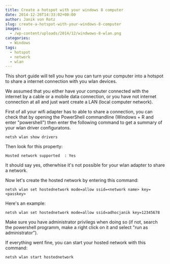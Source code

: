 ```yaml
---
title: Create a hotspot with your windows 8 computer
date: 2014-12-26T14:33:02+00:00
author: Janik von Rotz
slug: create-a-hotspot-with-your-windows-8-computer
images:
  - /wp-content/uploads/2014/12/windwows-8-wlan.png
categories:
  - Windows
tags:
  - hotspot
  - network
  - wlan
---
```

This short guide will tell you how you can turn your computer into a hotspot to share a internet connection with you wlan devices.

We assumed that you either have your computer connected with the internet by a cable or a mobile data connection, or you have not internet connection at all and just want create a LAN (local computer network).
<!--more-->
First of all your wifi adapter has to able to share a connection, you can check that by opening the PowerShell commandline (Windows + R and enter "powershell") then enter the following command to get a summary of your wlan driver configuratons.

	netsh wlan show drivers

Then look for this property:

	Hosted network supported  : Yes

It should say yes, otherwhise it's not possible for your wlan adapter to share a network.

Now let's create the hosted network by entering this command:

	netsh wlan set hostednetwork mode=allow ssid=<network name> key=<passkey>

Here's an example:

	netsh wlan set hostednetwork mode=allow ssid=adhocjanik key=12345678

Make sure you have administrator privilegs when doing so (if not, search the powershell programm, make a right click on it and select "run as administrator").

If everything went fine, you can start your hosted network with this command:


	netsh wlan start hostednetwork
